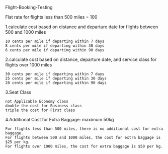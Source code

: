 Flight-Booking-Testing

Flat rate for flights less than 500 miles = 100

1.calculate cost based on distance and departure date for flights between 500 and 1000 miles

	10 cents per mile if departing within 7 days
	8 cents per mile if departing within 30 days
	6 cents per mile if departing within 90 days

2.calculate cost based on distance, departure date, and service class for flights over 1000 miles

	30 cents per mile if departing within 7 days
	25 cents per mile if departing within 30 days
	20 cents per mile if departing within 90 days

3.Seat Class

	not Applicable Economy class
	double the cost for Business class
	triple the cost for First class

4.Additional Cost for Extra Baggage: maximum 50kg

	For flights less than 500 miles, there is no additional cost for extra baggage.
	For flights between 500 and 1000 miles, the cost for extra baggage is $25 per kg.
	For flights over 1000 miles, the cost for extra baggage is $50 per kg.


